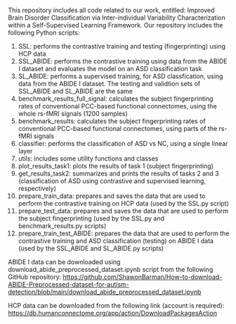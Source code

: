 This repository includes all code related to our work, entitled: Improved Brain Disorder Classification via Inter-individual Variability Characterization within a Self-Supervised Learning Framework. 
Our repository includes the following Python scripts:
1) SSL: performs the contrastive training and testing (fingerprinting) using HCP data
2) SSL_ABIDE: performs the contrastive training using data from the ABIDE I dataset and evaluates the model on an ASD classification task
3) SL_ABIDE: performs a supervised training, for ASD classfication, using data from the ABIDE I dataset. The testing and validtion sets of SSL_ABIDE and SL_ABIDE are the same
4) benchmark_results_full_signal: calculates the subject fingerprinting rates of conventional PCC-based functional connectomes, using the whole rs-fMRI signals (1200 samples)
5) benchmark_results: calculates the subject fingerprinting rates of conventional PCC-based functional connectomes, using parts of the rs-fMRI signals
6) classifier: performs the classification of ASD vs NC, using a single linear layer
7) utils: includes some utility functions and classes
8) plot_results_task1: plots the results of task 1 (subject fingerprinting)
9) get_results_task2: summarizes and prints the results of tasks 2 and 3 (classification of ASD using contrastive and supervised learning, respectively)
10) prepare_train_data: prepares and saves the data that are used to perform the contrastive training on HCP data (used by the SSL.py script)
11) prepare_test_data: prepares and saves the data that are used to perform the subject fingerprinting (used by the SSL.py and benchmark_results.py scripts)
12) prepare_train_test_ABIDE: prepares the data that are used to perform the contrastive training and ASD classification (testing) on ABIDE I data (used by the SSL_ABIDE and SL_ABIDE.py scripts)

ABIDE I data can be downloaded using download_abide_preprocessed_dataset.ipynb script from the following GitHub repository: https://github.com/ShawonBarman/How-to-download-ABIDE-Preprocessed-dataset-for-autism-detection/blob/main/download_abide_preprocessed_dataset.ipynb

HCP data can be downloaded from the following link (account is required): https://db.humanconnectome.org/app/action/DownloadPackagesAction
